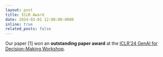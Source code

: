 ```yaml
---
layout: post
title: ICLR Award
date: 2024-03-01 12:00:00-0000
inline: true
related_posts: false
---
```


Our paper [1] won an **outstanding paper award** at the <a href="https://sites.google.com/view/genai4dm-iclr2024" target="_blank">ICLR'24 GenAI for Decision-Making Workshop</a>.

